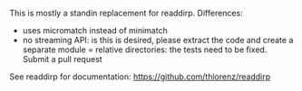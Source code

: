 This is mostly a standin replacement for readdirp. Differences:

- uses micromatch instead of minimatch
- no streaming API: is this is desired, please extract the code and create a separate module
= relative directories: the tests need to be fixed. Submit a pull request

See readdirp for documentation: https://github.com/thlorenz/readdirp
